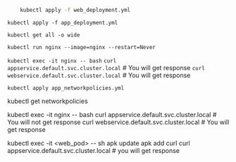 ```bash
    kubectl apply -f web_deployment.yml
````

`kubectl apply -f app_deployment.yml`

`kubectl get all -o wide`

`kubectl run nginx --image=nginx --restart=Never`

`kubectl exec -it nginx -- bash`
    `curl appservice.default.svc.cluster.local` # You will get response
    `curl webservice.default.svc.cluster.local` # You will get response
    
```kubectl apply app_networkpolicies.yml```

kubectl get networkpolicies


kubectl exec -it nginx -- bash
    curl appservice.default.svc.cluster.local # You will not get response
    curl webservice.default.svc.cluster.local # You will get response
    
    
kubectl exec -it <web_pod> -- sh
      apk update
      apk add curl
      curl appservice.default.svc.cluster.local # you will get response
